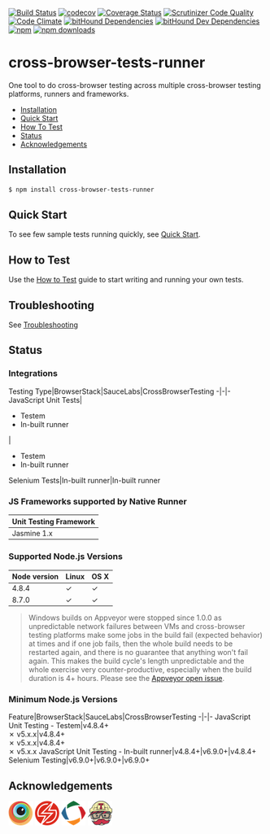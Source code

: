 [![Build Status](https://travis-ci.org/cross-browser-tests-runner/cross-browser-tests-runner.svg?branch=master)](https://travis-ci.org/cross-browser-tests-runner/cross-browser-tests-runner) [![codecov](https://codecov.io/gh/cross-browser-tests-runner/cross-browser-tests-runner/branch/master/graph/badge.svg)](https://codecov.io/gh/cross-browser-tests-runner/cross-browser-tests-runner) [![Coverage Status](https://coveralls.io/repos/github/cross-browser-tests-runner/cross-browser-tests-runner/badge.svg?branch=master)](https://coveralls.io/github/cross-browser-tests-runner/cross-browser-tests-runner?branch=master) [![Scrutinizer Code Quality](https://scrutinizer-ci.com/g/cross-browser-tests-runner/cross-browser-tests-runner/badges/quality-score.png?b=master)](https://scrutinizer-ci.com/g/cross-browser-tests-runner/cross-browser-tests-runner/?branch=master) [![Code Climate](https://codeclimate.com/github/cross-browser-tests-runner/cross-browser-tests-runner.svg)](https://codeclimate.com/github/cross-browser-tests-runner/cross-browser-tests-runner) [![bitHound Dependencies](https://www.bithound.io/github/cross-browser-tests-runner/cross-browser-tests-runner/badges/dependencies.svg)](https://www.bithound.io/github/cross-browser-tests-runner/cross-browser-tests-runner/master/dependencies/npm) [![bitHound Dev Dependencies](https://www.bithound.io/github/cross-browser-tests-runner/cross-browser-tests-runner/badges/devDependencies.svg)](https://www.bithound.io/github/cross-browser-tests-runner/cross-browser-tests-runner/master/dependencies/npm) [![npm](https://img.shields.io/npm/v/cross-browser-tests-runner.svg)](https://www.npmjs.com/package/cross-browser-tests-runner) [![npm downloads](https://img.shields.io/npm/dt/cross-browser-tests-runner.svg)](https://www.npmjs.com/package/cross-browser-tests-runner)

# cross-browser-tests-runner

One tool to do cross-browser testing across multiple cross-browser testing platforms, runners and frameworks.

- [Installation](#installation)
- [Quick Start](#quick-start)
- [How To Test](#how-to-test)
- [Status](#status)
- [Acknowledgements](#acknowledgements)

## Installation

```bash
$ npm install cross-browser-tests-runner
```

## Quick Start

To see few sample tests running quickly, see [Quick Start](https://github.com/cross-browser-tests-runner/cross-browser-tests-runner/wiki/Quick-Start).

## How to Test

Use the [How to Test](https://github.com/cross-browser-tests-runner/cross-browser-tests-runner/wiki/How-to-Test) guide to start writing and running your own tests.

## Troubleshooting

See [Troubleshooting](https://github.com/cross-browser-tests-runner/cross-browser-tests-runner/wiki/Troubleshooting)

## Status
### Integrations

Testing Type|BrowserStack|SauceLabs|CrossBrowserTesting
-|-|-
JavaScript Unit Tests|<ul><li>Testem</li><li>In-built runner</li></ul>|<ul><li>Testem</li><li>In-built runner</li></ul>
Selenium Tests|In-built runner|In-built runner

### JS Frameworks supported by Native Runner

Unit Testing Framework|
-|
Jasmine 1.x|

### Supported Node.js Versions

Node version|Linux|OS X
-|-|-
4.8.4|✓|✓
8.7.0|✓|✓

> Windows builds on Appveyor were stopped since 1.0.0 as unpredictable network failures between VMs and cross-browser testing platforms make some jobs in the build fail (expected behavior) at times and if one job fails, then the whole build needs to be restarted again, and there is no guarantee that anything won't fail again. This makes the build cycle's length unpredictable and the whole exercise very counter-productive, especially when the build duration is 4+ hours. Please see the [Appveyor open issue](https://github.com/appveyor/ci/issues/58).

### Minimum Node.js Versions

Feature|BrowserStack|SauceLabs|CrossBrowserTesting
-|-|-
JavaScript Unit Testing - Testem|v4.8.4+<br>✗ v5.x.x|v4.8.4+<br>✗ v5.x.x|v4.8.4+<br>✗ v5.x.x
JavaScript Unit Testing - In-built runner|v4.8.4+|v6.9.0+|v4.8.4+
Selenium Testing|v6.9.0+|v6.9.0+|v6.9.0+

## Acknowledgements
[![BrowserStack](doc/img/ack/browserstack-logo.png)](https://www.browserstack.com) [![SauceLabs](doc/img/ack/saucelabs-logo.png)](https://www.saucelabs.com) [![CrossBrowserTesting](doc/img/ack/crossbrowsertesting-logo.png)](https://crossbrowsertesting.com) [![Travis CI](doc/img/ack/travis-logo.png)](https://travis-ci.org)
